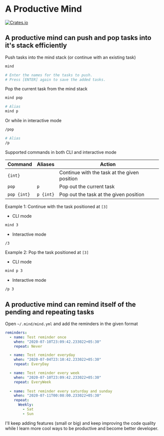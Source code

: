 A Productive Mind
=================

[![Crates.io](https://img.shields.io/crates/v/mind.svg)](https://crates.io/crates/mind)

A productive mind can push and pop tasks into it's stack efficiently
--------------------------------------------------------------------

Push tasks into the mind stack (or continue with an existing task)

```bash
mind

# Enter the names for the tasks to push.
# Press [ENTER] again to save the added tasks.
```

Pop the current task from the mind stack

```bash
mind pop

# Alias
mind p
```

Or while in interactive mode

```bash
/pop

# Alias
/p
```

Supported commands in both CLI and interactive mode

| Command                             | Aliases             | Action
|-------------------------------------|---------------------|------------------------------------------
| `{int}`                             |                     | Continue with the task at the given position
| `pop`                               | `p`                 | Pop out the current task
| `pop {int}`                         | `p {int}`           | Pop out the task at the given position

Example 1: Continue with the task positioned at `[3]`

* CLI mode

```bash
mind 3
```

* Interactive mode

```bash
/3
```

Example 2: Pop the task positioned at `[3]`

* CLI mode

```bash
mind p 3
```

* Interactive mode

```bash
/p 3
```

A productive mind can remind itself of the pending and repeating tasks
----------------------------------------------------------------------

Open `~/.mind/mind.yml` and add the reminders in the given format

```yaml
reminders:
  - name: Test reminder once
    when: "2020-07-10T23:09:42.233022+05:30"
    repeat: Never

  - name: Test reminder everyday
    when: "2020-07-04T23:10:42.233022+05:30"
    repeat: EveryDay

  - name: Test reminder every week
    when: "2020-07-10T23:09:42.233022+05:30"
    repeat: EveryWeek
  
  - name: Test reminder every saturday and sunday
    when: "2020-07-11T00:08:00.233022+05:30"
    repeat:
      Weekly:
        - Sat
        - Sun
```

I'll keep adding features (small or big) and keep improving the code quality
while I learn more cool ways to be productive and become better developer.

